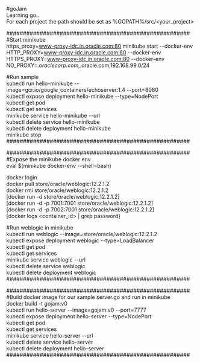 #goJam  
Learning go..  
For each project the path should be set as %GOPATH%/src/<your_project>  
  
  
#######################################################  
#Start minikube  
https_proxy=www-proxy-idc.in.oracle.com:80 minikube start --docker-env HTTP_PROXY=www-proxy-idc.in.oracle.com:80 --docker-env HTTPS_PROXY=www-proxy-idc.in.oracle.com:80 --docker-env NO_PROXY=*.oraclecorp.com,*.oracle.com,192.168.99.0/24  

#Run sample  
kubectl run hello-minikube --image=gcr.io/google_containers/echoserver:1.4 --port=8080  
kubectl expose deployment hello-minikube --type=NodePort  
kubectl get pod  
kubectl get services  
minikube service hello-minikube --url  
kubectl delete service hello-minikube  
kubectl delete deployment hello-minikube  
minikube stop  
#######################################################  
  
  
#######################################################    
#Expose the minikube docker env  
eval $(minikube docker-env --shell=bash)  
  
docker login    
docker pull store/oracle/weblogic:12.2.1.2    
docker rmi store/oracle/weblogic:12.2.1.2  
[docker run -d store/oracle/weblogic:12.2.1.2]  
[docker run -d -p 7001:7001 store/oracle/weblogic:12.2.1.2]  
[docker run -d -p 7002:7001 store/oracle/weblogic:12.2.1.2]  
[docker logs <container_id> | grep password]  
  
#Run weblogic in minikube  
kubectl run weblogic --image=store/oracle/weblogic:12.2.1.2  
kubectl expose deployment weblogic --type=LoadBalancer  
kubectl get pod  
kubectl get services  
minikube service weblogic --url  
kubectl delete service weblogic  
kubectl delete deployment weblogic  
#######################################################  
  
  
#######################################################  
#Build docker image for our sample server.go and run in minikube  
docker build -t gojam:v0  
kubectl run hello-server --image=gojam:v0 --port=7777  
kubectl expose deployment hello-server --type=NodePort  
kubectl get pod  
kubectl get services  
minikube service hello-server --url  
kubectl delete service hello-server  
kubectl delete deployment hello-server  
#######################################################  

